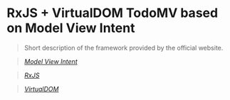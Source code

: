 # RxJS + VirtualDOM TodoMV based on Model View Intent

> Short description of the framework provided by the official website.

> _[Model View Intent](http://futurice.com/blog/reactive-mvc-and-the-virtual-dom)_

> _[RxJS](https://github.com/Reactive-Extensions/RxJS)_

> _[VirtualDOM](https://github.com/Matt-Esch/virtual-dom)_
